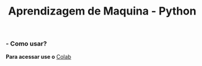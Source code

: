<h1 align="center">
Aprendizagem de Maquina - Python</h1><br/>

### **- Como usar?**

**Para acessar use o** [Colab](https://colab.research.google.com/) 
